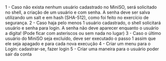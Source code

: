 1 - Caso não exista nenhum usuário cadastrado no MiniSO, será solicitado no shell, a criação de um usuário e com senha. A senha deve ser salva utilizando um salt e em hash (SHA-512), como foi feito no exercício de segurança.
2 - Caso haja pelo menos 1 usuário cadastrado, o shell solicitará usuário e senha para login. A senha não deve aparecer enquanto o usuário a digita! (Pode ficar com asteriscos ou sem nada no lugar)
3 - Caso o último usuário do MiniSO seja excluído, deve ser executado o passo 1 assim que ele seja apagado e para cada nova execução
4 - Criar um menu para o Login: cadastrar-se, fazer login 
5 - Criar uma maneira para o usuário poder sair da conta
  
